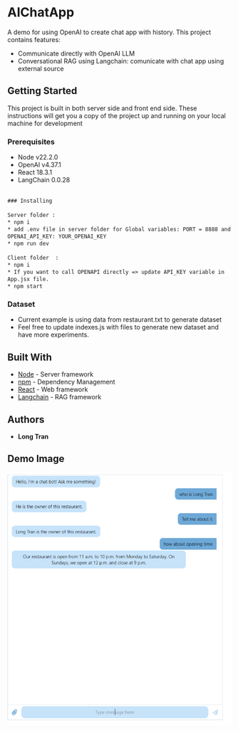 # AIChatApp

A demo for using OpenAI to create chat app with history. This project contains features: 
* Communicate directly with OpenAI LLM
* Conversational RAG using Langchain: comunicate with chat app using external source 

## Getting Started

This project is built in both server side and front end side. These instructions will get you a copy of the project up and running on your local machine for development

### Prerequisites

* Node v22.2.0
* OpenAI v4.37.1
* React 18.3.1
* LangChain 0.0.28
```

### Installing

Server folder :
* npm i
* add .env file in server folder for Global variables: PORT = 8888 and OPENAI_API_KEY: YOUR_OPENAI_KEY
* npm run dev
 
Client folder  : 
* npm i
* If you want to call OPENAPI directly => update API_KEY variable in App.jsx file.
* npm start
```
### Dataset
* Current example is using data from restaurant.txt to generate dataset
* Feel free to update indexes.js with files to generate new dataset and have more experiments.
  
## Built With

* [Node](https://nodejs.org/en/download/package-manager) - Server framework
* [npm](https://www.npmjs.com) - Dependency Management
* [React](https://react.dev/) - Web framework
* [Langchain](https://www.langchain.com/) - RAG framework

## Authors

* **Long Tran**

## Demo Image
![Demo Image](https://github.com/longthb3112/AIChatApp/blob/main/ChatApp.PNG)
